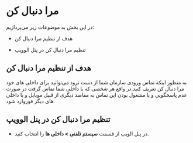 # مرا دنبال کن

در این بخش به موضوعات زیر می‌پردازیم:

-	هدف از تنظیم مرا دنبال کن

-	تنظیم مرا دنبال کن در پنل الوویپ

## هدف از تنظیم مرا دنبال کن

به منظور اینکه تماس ورودی سازمان شما از دست نرود می‌توانید برای داخلی های خود مرا دنبال کن تعریف کنید.در واقع هر شخصی که با داخلی شما تماس گرفت در صورت عدم پاسخگویی و یا مشغول بودن این تماس  به مقاصد دیگری از قبیل موبایل و یا داخلی های دیگر فوروارد شود.

## تنظیم مرا دنبال کن در پنل الوویپ

-	در پنل الویپ از قسمت **سیستم تلفنی > داخلی ها** را انتخاب کنید.
